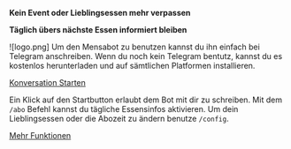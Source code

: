 **Kein Event oder Lieblingsessen mehr verpassen**

**Täglich übers nächste Essen informiert bleiben**


![logo.png]
Um den Mensabot zu benutzen kannst du ihn einfach bei Telegram anschreiben. Wenn du noch kein Telegram bentutz, kannst du es kostenlos herunterladen und auf sämtlichen Platformen installieren.

[Konversation Starten](https://telegram.me/botaufgruenkohl_bot)

Ein Klick auf den Startbutton erlaubt dem Bot mit dir zu schreiben. Mit dem `/abo` Befehl kannst du tägliche  Essensinfos aktivieren. Um dein Lieblingsessen oder die Abozeit zu ändern benutze `/config`. 

[Mehr Funktionen](functions)
